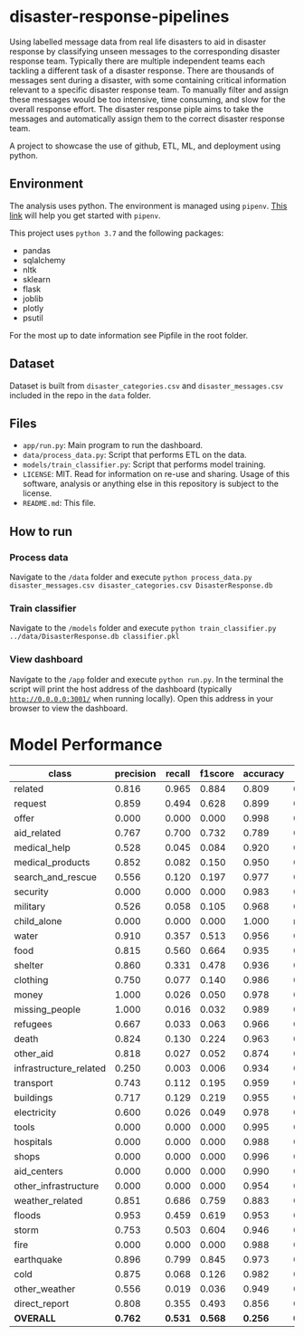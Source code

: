 # disaster-response-pipelines

Using labelled message data from real life disasters to aid in disaster response by classifying unseen messages to the corresponding disaster response team.
Typically there are multiple independent teams each tackling a different task of a disaster response.
There are thousands of messages sent during a disaster, with some containing critical information relevant to a specific disaster response team. 
To manually filter and assign these messages would be too intensive, time consuming, and slow for the overall response effort.
The disaster response piple aims to take the messages and automatically assign them to the correct disaster response team.

A project to showcase the use of github, ETL, ML, and deployment using python.

## Environment
The analysis uses python. The environment is managed using `pipenv`. [This link](https://realpython.com/pipenv-guide/) will help you get started with `pipenv`.

This project uses `python 3.7` and the following packages:
- pandas
- sqlalchemy
- nltk
- sklearn
- flask
- joblib
- plotly
- psutil

For the most up to date information see Pipfile in the root folder.

## Dataset
Dataset is built from `disaster_categories.csv` and `disaster_messages.csv` included in the repo in the `data` folder. 

## Files
- `app/run.py`: Main program to run the dashboard.
- `data/process_data.py`: Script that performs ETL on the data.
- `models/train_classifier.py`: Script that performs model training.
- `LICENSE`: MIT. Read for information on re-use and sharing. Usage of this software, analysis or anything else in this repository is subject to the license.
- `README.md`: This file.

## How to run
### Process data
Navigate to the `/data` folder and execute
`python process_data.py disaster_messages.csv disaster_categories.csv DisasterResponse.db`
### Train classifier
Navigate to the `/models` folder and execute
`python train_classifier.py ../data/DisasterResponse.db classifier.pkl`
### View dashboard
Navigate to the `/app` folder and execute
`python run.py`. 
In the terminal the script will print the host address of the dashboard 
(typically [`http://0.0.0.0:3001/`](http://0.0.0.0:3001/) when running locally). 
Open this address in your browser to view the dashboard.

# Model Performance

| class                  | precision | recall    | f1score   | accuracy  | AUC       |
| -----------------------|-----------|-----------|-----------|-----------|-----------|
| related                |  0.816    | 0.965     | 0.884     | 0.809     |  0.643    |
| request                |  0.859    | 0.494     | 0.628     | 0.899     |  0.739    |
| offer                  |  0.000    | 0.000     | 0.000     | 0.998     |  0.500    |
| aid_related            |  0.767    | 0.700     | 0.732     | 0.789     |  0.776    |
| medical_help           |  0.528    | 0.045     | 0.084     | 0.920     |  0.521    |
| medical_products       |  0.852    | 0.082     | 0.150     | 0.950     |  0.541    |
| search_and_rescue      |  0.556    | 0.120     | 0.197     | 0.977     |  0.559    |
| security               |  0.000    | 0.000     | 0.000     | 0.983     |  0.500    |
| military               |  0.526    | 0.058     | 0.105     | 0.968     |  0.528    |
| child_alone            |  0.000    | 0.000     | 0.000     | 1.000     |    nan    |
| water                  |  0.910    | 0.357     | 0.513     | 0.956     |  0.677    |
| food                   |  0.815    | 0.560     | 0.664     | 0.935     |  0.772    |
| shelter                |  0.860    | 0.331     | 0.478     | 0.936     |  0.663    |
| clothing               |  0.750    | 0.077     | 0.140     | 0.986     |  0.538    |
| money                  |  1.000    | 0.026     | 0.050     | 0.978     |  0.513    |
| missing_people         |  1.000    | 0.016     | 0.032     | 0.989     |  0.508    |
| refugees               |  0.667    | 0.033     | 0.063     | 0.966     |  0.516    |
| death                  |  0.824    | 0.130     | 0.224     | 0.963     |  0.564    |
| other_aid              |  0.818    | 0.027     | 0.052     | 0.874     |  0.513    |
| infrastructure_related |  0.250    | 0.003     | 0.006     | 0.934     |  0.501    |
| transport              |  0.743    | 0.112     | 0.195     | 0.959     |  0.555    |
| buildings              |  0.717    | 0.129     | 0.219     | 0.955     |  0.563    |
| electricity            |  0.600    | 0.026     | 0.049     | 0.978     |  0.513    |
| tools                  |  0.000    | 0.000     | 0.000     | 0.995     |  0.500    |
| hospitals              |  0.000    | 0.000     | 0.000     | 0.988     |  0.500    |
| shops                  |  0.000    | 0.000     | 0.000     | 0.996     |  0.500    |
| aid_centers            |  0.000    | 0.000     | 0.000     | 0.990     |  0.500    |
| other_infrastructure   |  0.000    | 0.000     | 0.000     | 0.954     |  0.500    |
| weather_related        |  0.851    | 0.686     | 0.759     | 0.883     |  0.821    |
| floods                 |  0.953    | 0.459     | 0.619     | 0.953     |  0.728    |
| storm                  |  0.753    | 0.503     | 0.604     | 0.946     |  0.744    |
| fire                   |  0.000    | 0.000     | 0.000     | 0.988     |  0.500    |
| earthquake             |  0.896    | 0.799     | 0.845     | 0.973     |  0.895    |
| cold                   |  0.875    | 0.068     | 0.126     | 0.982     |  0.534    |
| other_weather          |  0.556    | 0.019     | 0.036     | 0.949     |  0.509    |
| direct_report          |  0.808    | 0.355     | 0.493     | 0.856     |  0.667    |
| **OVERALL**            | **0.762** | **0.531** | **0.568** | **0.256** | **0.589** |

